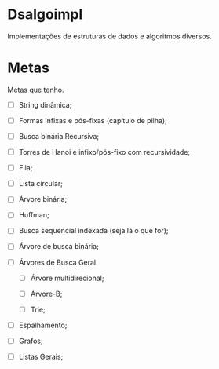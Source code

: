 # Dsalgoimpl

Implementações de estruturas de dados e algoritmos diversos.

# Metas

Metas que tenho.

- [ ] String dinâmica;

- [ ] Formas infixas e pós-fixas (capítulo de pilha);

- [ ] Busca binária Recursiva;

- [ ] Torres de Hanoi e infixo/pós-fixo com recursividade;

- [ ] Fila;

- [ ] Lista circular;

- [ ] Árvore binária;

- [ ] Huffman;

- [ ] Busca sequencial indexada (seja lá o que for);

- [ ] Árvore de busca binária;

- [ ] Árvores de Busca Geral

	- [ ] Árvore multidirecional;

	- [ ] Árvore-B;

	- [ ] Trie;

- [ ] Espalhamento;

- [ ] Grafos;

- [ ] Listas Gerais;
